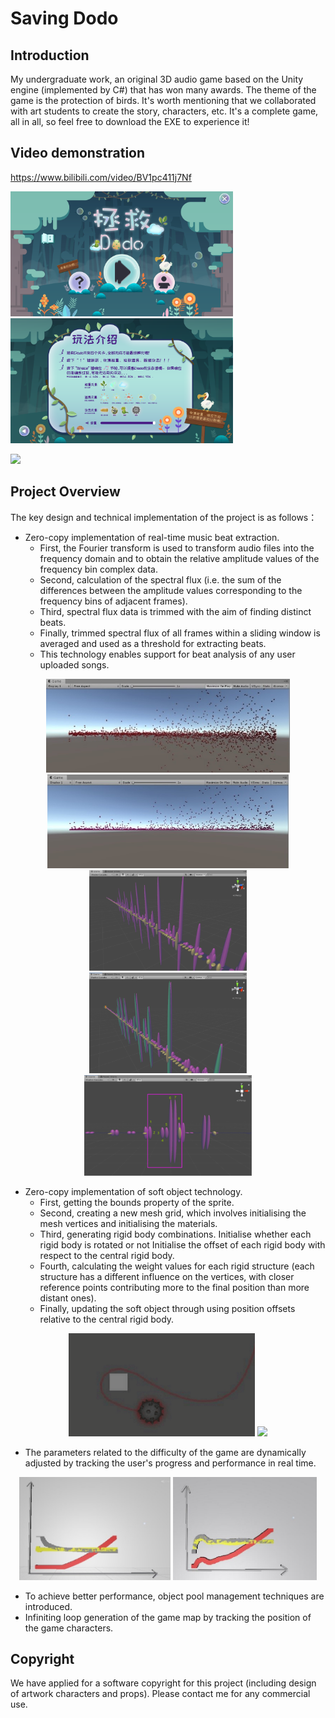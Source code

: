 # Saving Dodo

## Introduction
My undergraduate work, an original 3D audio game based on the Unity engine (implemented by C#) that has won many awards. The theme of the game is the protection of birds. It's worth mentioning that we collaborated with art students to create the story, characters, etc. It's a complete game, all in all, so feel free to download the EXE to experience it!

## Video demonstration
https://www.bilibili.com/video/BV1pc411j7Nf

<img src="https://github.com/fwyc0573/SavingDodo/blob/main/fig/fig12.png" height="200" />  <img src="https://github.com/fwyc0573/SavingDodo/blob/main/fig/fig13.png" height="200" /><br/>

<img src="https://github.com/fwyc0573/SavingDodo/blob/main/fig/图片5.gif" width="718" />



## Project Overview
The key design and technical implementation of the project is as follows：

- Zero-copy implementation of real-time music beat extraction.
    - First, the Fourier transform is used to transform audio files into the frequency domain and to obtain the relative amplitude values of the frequency bin complex data.
    - Second, calculation of the spectral flux (i.e. the sum of the differences between the amplitude values corresponding to the frequency bins of adjacent frames).
    - Third, spectral flux data is trimmed with the aim of finding distinct beats.
    - Finally, trimmed spectral flux of all frames within a sliding window is averaged and used as a threshold for extracting beats.
    - This technology enables support for beat analysis of any user uploaded songs.

<div align=center>
<img src="https://github.com/fwyc0573/SavingDodo/blob/main/fig/fig5.jpg" height="150" />  <img src="https://github.com/fwyc0573/SavingDodo/blob/main/fig/fig6.jpg" height="150" /><br/>
<img src="https://github.com/fwyc0573/SavingDodo/blob/main/fig/fig3.png" height="161" />            <img src="https://github.com/fwyc0573/SavingDodo/blob/main/fig/fig4.png" height="161" />            <img src="https://github.com/fwyc0573/SavingDodo/blob/main/fig/fig7.png" height="161" />
</div>


- Zero-copy implementation of soft object technology.
    - First, getting the bounds property of the sprite.
    - Second, creating a new mesh grid, which involves initialising the mesh vertices and initialising the materials.
    - Third, generating rigid body combinations. Initialise whether each rigid body is rotated or not Initialise the offset of each rigid body with respect to the central rigid body.
    - Fourth, calculating the weight values for each rigid structure (each structure has a different influence on the vertices, with closer reference points contributing more to the final position than more distant ones).
    - Finally, updating the soft object through using position offsets relative to the central rigid body.

<div align=center>
<img src="https://github.com/fwyc0573/SavingDodo/blob/main/fig/图片3.gif" height="165" />            <img src="https://github.com/fwyc0573/SavingDodo/blob/main/fig/图片4.gif" height="165" /><br/>
</div>


- The parameters related to the difficulty of the game are dynamically adjusted by tracking the user's progress and performance in real time.
<div align=center>
    
<img src="https://github.com/fwyc0573/SavingDodo/blob/main/fig/fig8.jpg" height="165" />            <img src="https://github.com/fwyc0573/SavingDodo/blob/main/fig/fig9.jpg" height="165" /><br/>
</div>


- To achieve better performance, object pool management techniques are introduced.
- Infiniting loop generation of the game map by tracking the position of the game characters.



## Copyright
We have applied for a software copyright for this project (including design of artwork characters and props). Please contact me for any commercial use.
